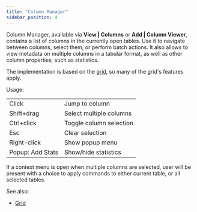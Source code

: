 ```yaml
---
title: "Column Manager"
sidebar_position: 4
---
```


Column Manager, available via **View | Columns** or **Add | Column Viewer**, contains a list of columns in the currently
open tables. Use it to navigate between columns, select them, or perform batch actions. It also allows to view metadata
on multiple columns in a tabular format, as well as other column properties, such as statistics.

The implementation is based on the [grid](../../../visualize/viewers/grid.md), so many of the grid's features apply.

Usage:

|                  |                |
|------------------|----------------|
| Click            | Jump to column |
| Shift+drag       | Select multiple columns |
| Ctrl+click       | Toggle column selection |
| Esc              | Clear selection |
| Right-click      | Show popup menu |
| Popup: Add Stats | Show/hide statistics |

If a context menu is open when multiple columns are selected, user will be present with a choice to apply commands to
either current table, or all selected tables.

See also:

* [Grid](../../../visualize/viewers/grid.md)
